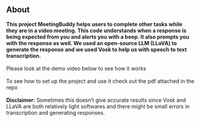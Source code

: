 ## About
**This project MeetingBuddy helps users to complete other tasks while they are in a video meeting. This code understands when a response is being expected from you and alerts you with a beep. It also prompts you with the response as well. We used an open-source LLM (LLaVA) to generate the response and we used Vosk to help us with speech to text transcription.**
<br>
<br>
Please look at the demo video below to see how it works
<br>
<br>
To see how to set up the project and use it check out the pdf attached in the repo
<br>
<br>
**Disclaimer:** Sometimes this doesn’t give accurate  results since Vosk and LLaVA are both relatively light softwares and there might be small errors in transcription and generating responses.
